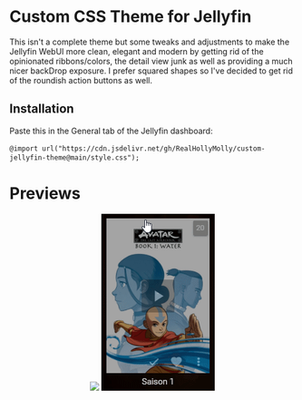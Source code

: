 # Custom CSS Theme for Jellyfin


This isn't a complete theme but some tweaks and adjustments to make the Jellyfin WebUI more clean, elegant and modern by getting rid of the opinionated ribbons/colors, the detail view junk as well as providing a much nicer backDrop exposure.
I prefer squared shapes so I've decided to get rid of the roundish action buttons as well.

## Installation

Paste this in the General tab of the Jellyfin dashboard:

    @import url("https://cdn.jsdelivr.net/gh/RealHollyMolly/custom-jellyfin-theme@main/style.css");



# Previews

<div style="text-align: center;">
<img src="https://raw.githubusercontent.com/RealHollyMolly/custom-jellyfin-theme/main/previews/preview_details.gif" />
<img src="https://raw.githubusercontent.com/RealHollyMolly/custom-jellyfin-theme/main/preview_actions.gif" />
</div>
